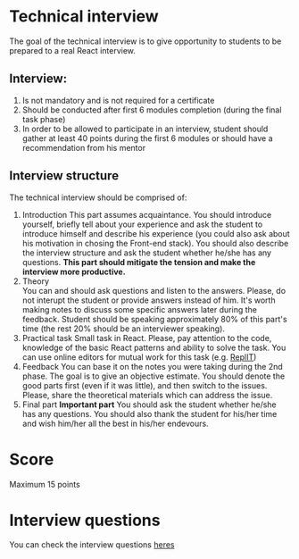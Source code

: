 # Technical interview
The goal of the technical interview is to give opportunity to students to be prepared to a real React interview.
## Interview:
1. Is not mandatory and is not required for a certificate
2. Should be conducted after first 6 modules completion (during the final task phase)
3. In order to be allowed to participate in an interview, student should gather at least 40 points during the first 6 modules or should have a recommendation from his mentor

## Interview structure
The technical interview should be comprised of:
1. Introduction
This part assumes acquaintance. You should introduce yourself, briefly tell about your experience and ask the student to introduce himself and describe his experience (you could also ask about his motivation in chosing the Front-end stack).
You should also describe the interview structure and ask the student whether he/she has any questions.
**This part should mitigate the tension and make the interview more productive.**
2. Theory  
You can and should ask questions and listen to the answers. Please, do not interupt the student or provide answers instead of him. It's worth making notes to discuss some specific answers later during the feedback. Student should be speaking approximately 80% of this part's time (the rest 20% should be an interviewer speaking).
3. Practical task
Small task in React. Please, pay attention to the code, knowledge of the basic React patterns and ability to solve the task.
You can use online editors for mutual work for this task (e.g. [ReplIT](https://replit.com/))
4. Feedback
You can base it on the notes you were taking during the 2nd phase. The goal is to give an objective estimate. You should denote the good parts first (even if it was little), and then switch to the issues. Please, share the theoretical materials which can address the issue.
5. Final part
**Important part**
You should ask the student whether he/she has any questions. You should also thank the student for his/her time and wish him/her all the best in his/her endevours.


# Score
Maximum 15 points

# Interview questions
You can check the interview questions [heres](questions.md)
